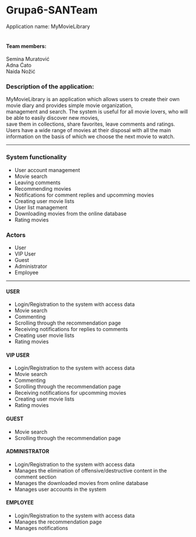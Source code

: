 # Grupa6-SANTeam
Application name: MyMovieLibrary </br></br>
<h4>Team members:</h4>
Semina Muratović </br>
Adna Ćato</br>
Naida Nožić </br>
<h3>Description of the application:</h3> 
MyMovieLibrary is an application which allows users to create their own movie diary and provides simple movie organization,</br>
management and search. The system is useful for all movie lovers, who will be able to easily discover new movies,</br>
save them in collections, share favorites, leave comments and ratings. </br>
Users have a wide range of movies at their disposal with all the main information on the basis of which we choose the next movie to watch.
<hr>
<h3> System functionality </h3>
<ul>
<li>User account management</li>
<li>Movie search</li>
<li>Leaving comments</li>
<li>Recommending movies</li>
<li>Notifications for comment replies and upcomming movies</li>
<li>Creating user movie lists</li>
<li>User list management</li>
<li>Downloading movies from the online database</li>
<li>Rating movies</li>
</ul>

<h3>Actors</h3>
<ul>
<li>User</li>
<li>VIP User</li>
<li>Guest</li>
<li>Administrator</li>
<li>Employee</li>
</ul>
<hr>

<h4>USER</h4>
<ul>
<li>Login/Registration to the system with access data</li>
<li>Movie search</li>
<li>Commenting</li>
<li>Scrolling through the recommendation page</li>
<li>Receiving notifications for replies to comments</li>
<li>Creating user movie lists</li>
<li>Rating movies</li>
</ul>

<h4>VIP USER</h4>
<ul>
<li>Login/Registration to the system with access data</li>
<li>Movie search</li>
<li>Commenting</li>
<li>Scrolling through the recommendation page</li>
<li>Receiving notifications for upcomming movies</li>
<li>Creating user movie lists</li>
<li>Rating movies</li>
</ul>

<h4>GUEST</h4>
<ul>
<li>Movie search</li>
<li>Scrolling through the recommendation page</li>
</ul>

<h4>ADMINISTRATOR</h4>
<ul>
<li>Login/Registration to the system with access data</li>
<li>Manages the elimination of offensive/destructive content in the comment section</li>
<li>Manages the downloaded movies from online database</li>
<li>Manages user accounts in the system</li>
</ul>

<h4>EMPLOYEE</h4>
<ul>
<li>Login/Registration to the system with access data</li>
<li>Manages the recommendation page</li>
<li>Manages notifications</li>
</ul>
